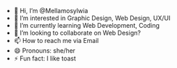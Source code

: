 - 👋 Hi, I’m @Mellamosylwia
- 👀 I’m interested in Graphic Design, Web Design, UX/UI
- 🌱 I’m currently learning Web Development, Coding
- 💞️ I’m looking to collaborate on Web Design?
- 📫 How to reach me via Email
- 😄 Pronouns: she/her
- ⚡ Fun fact: I like toast

<!---
Mellamosylwia/Mellamosylwia is a ✨ special ✨ repository because its `README.md` (this file) appears on your GitHub profile.
You can click the Preview link to take a look at your changes.
--->
